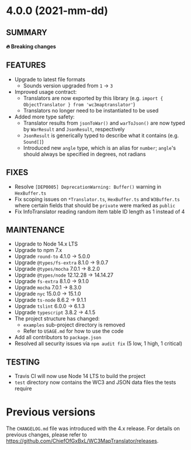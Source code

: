 # 4.0.0 (2021-mm-dd)
## SUMMARY
**🔥 Breaking changes**
## FEATURES
 * Upgrade to latest file formats
   * Sounds version upgraded from `1` -> `3`
 * Improved usage contract:
   * Translators are now exported by this library (e.g. `import { ObjectTranslator } from 'wc3maptranslator'`)
   * Translators no longer need to be instantiated to be used
 * Added more type safety:
   * Translator results from `jsonToWar()` and `warToJson()` are now typed by `WarResult` and `JsonResult`, respectively
   * `JsonResult` is generically typed to describe what it contains (e.g. `Sound[]`)
   * Introduced new `angle` type, which is an alias for `number`; `angle`'s should always be specified in degrees, not radians
## FIXES
 * Resolve `[DEP0005] DeprecationWarning: Buffer()` warning in `HexBuffer.ts`
 * Fix scoping issues on `*Translator.ts`, `HexBuffer.ts` and `W3Buffer.ts` where certain fields that should be `private` were marked as `public`
 * Fix InfoTranslator reading random item table ID length as 1 instead of 4
## MAINTENANCE
 * Upgrade to Node 14.x LTS
 * Upgrade to npm 7.x
 * Upgrade `round-to` 4.1.0 -> 5.0.0
 * Upgrade `@types/fs-extra` 8.1.0 -> 9.0.7
 * Upgrade `@types/mocha` 7.0.1 -> 8.2.0
 * Upgrade `@types/node` 12.12.28 -> 14.14.27
 * Upgrade `fs-extra` 8.1.0 -> 9.1.0
 * Upgrade `mocha` 7.0.1 -> 8.3.0
 * Upgrade `nyc` 15.0.0 -> 15.1.0
 * Upgrade `ts-node` 8.6.2 -> 9.1.1
 * Upgrade `tslint` 6.0.0 -> 6.1.3
 * Upgrade `typescript` 3.8.2 -> 4.1.5
 * The project structure has changed:
    * `examples` sub-project directory is removed
    * Refer to `USAGE.md` for how to use the code
 * Add all contributors to `package.json`
 * Resolved all security issues via `npm audit fix` (5 low, 1 high, 1 critical)
## TESTING
 * Travis CI will now use Node 14 LTS to build the project
 * `test` directory now contains the WC3 and JSON data files the tests require
<!--
# x.y.z (YYYY-MM-DD)
## SUMMARY
**🔥 Breaking changes**
## FEATURES
## FIXES
## MAINTENANCE
## TESTING
-->

# Previous versions
The `CHANGELOG.md` file was introduced with the 4.x release. For details on previous changes, please refer to https://github.com/ChiefOfGxBxL/WC3MapTranslator/releases.